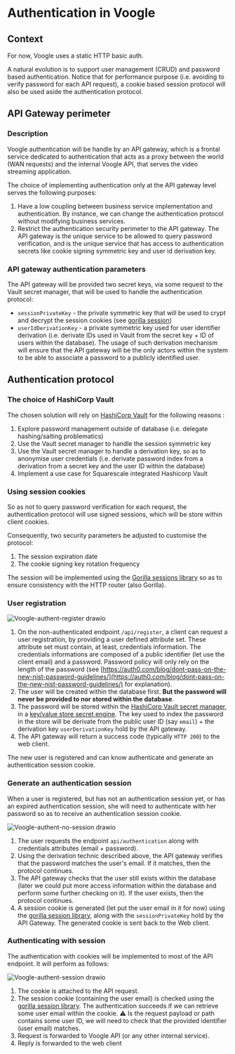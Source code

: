 # Authentication in Voogle
## Context
For now, Voogle uses a static HTTP basic auth.

A natural evolution is to support user management (CRUD) and password based authentication. Notice that for performance purpose (i.e. avoiding to verify password for each API request), a cookie based session protocol will also be used aside the authentication protocol.

## API Gateway perimeter
### Description
Voogle authentication will be handle by an API gateway, which is a frontal service dedicated to authentication that acts as a proxy between the world (WAN requests) and the internal Voogle API, that serves the video streaming application.

The choice of implementing authentication only at the API gateway level serves the following purposes:

1. Have a low coupling between business service implementation and authentication. By instance, we can change the authentication protocol without modifying business services.
2. Restrict the authentication security perimeter to the API gateway. The API gateway is the unique service to be allowed to query password verification, and is the unique service that has access to authentication secrets like cookie signing symmetric key and user id derivation key.

### API gateway authentication parameters
The API gateway will be provided two secret keys, via some request to the Vault secret manager, that will be used to handle the authentication protocol:

- `sessionPrivateKey` - the private symmetric key that will be used to crypt and decrypt the session cookies (see [gorilla session](https://pkg.go.dev/github.com/gorilla/sessions))
- `userIdDerivationKey` - a private symmetric key used for user identifier derivation (i.e. derivate IDs used in Vault from the secret key + ID of users within the database). The usage of such derivation mechanism will ensure that the API gateway will be the only actors within the system to be able to associate a password to a publicly identified user.

## Authentication protocol
### The choice of HashiCorp Vault
The chosen solution will rely on [HashiCorp Vault](https://learn.hashicorp.com/vault) for the following reasons : 

1. Explore password management outside of database (i.e. delegate hashing/salting problematics)
3. Use the Vault secret manager to handle the session symmetric key
4. Use the Vault secret manager to handle a derivation key, so as to anonymise user credentials (i.e. derivate password index from a derivation from a secret key and the user ID within the database) 
5. Implement a use case for Squarescale integrated Hashicorp Vault

### Using session cookies
So as not to query password verification for each request, the authentication protocol will use signed sessions,  which will be  store within client cookies.

Consequently, two security parameters be adjusted to customise the protocol: 

1. The session expiration date
2. The cookie signing key rotation frequency

The session will be implemented using the [Gorilla sessions library](https://pkg.go.dev/github.com/gorilla/sessions) so as to ensure consistency with the HTTP router (also Gorilla).

### User registration
![Voogle-authent-register drawio](https://user-images.githubusercontent.com/4182953/185108135-fa9b383f-9677-480c-ba7a-0a6199baf441.png)

1. On the non-authenticated endpoint `/api/register`, a client can request a user registration, by providing a user defined attribute set. These attribute set must contain, at least, credentials information. The credentials informations are composed of a public identifier (let use the client email)  and a password. Password policy will only rely on the length of the password (see [https://auth0.com/blog/dont-pass-on-the-new-nist-password-guidelines/](https://auth0.com/blog/dont-pass-on-the-new-nist-password-guidelines/) for explanation).
2. The user will be created within the database first. **But the password will never be provided to nor stored within the database**. 
3. The password will be stored within the [HashiCorp Vault secret manager](https://www.vaultproject.io/), in a [key/value store secret engine](https://www.vaultproject.io/docs/secrets/kv). The key used to index the password in the store will be derivate from the public user ID (say `email`) + the derivation key `userDerivationKey` hold by the API gateway.
4. The API gateway will return a success code (typically `HTTP 200`) to the web client.

The new user is registered and can know authenticate and generate an authentication session cookie.

### Generate an authentication session
When a user is registered, but has not an authentication session yet, or has an expired authentication session, she will need to authenticate with her password so as to receive an authentication session cookie.

![Voogle-authent-no-session drawio](https://user-images.githubusercontent.com/4182953/185108129-ce019d6a-17ea-42be-8791-002877b88fa4.png)

1. The user requests the endpoint `api/authentication` along with credentials attributes (email + password).
2. Using the derivation technic described above, the API gateway verifies that the password matches the user's email. If it matches, then the protocol continues.
3. The API gateway checks that the user still exists within the database (later we could put more access information within the database and perform some further checking on it). If the user exists, then the protocol continues.
4. A session cookie is generated (let put the user email in it for now) using the [gorilla session library](https://pkg.go.dev/github.com/gorilla/sessions), along with the `sessionPrivateKey` hold by the API Gateway. The generated cookie is sent back to the Web client.

### Authenticating with session
The authentication with cookies will be implemented to most of the API endpoint. It will perform as follows:

![Voogle-authent-session drawio](https://user-images.githubusercontent.com/4182953/185108143-e4516f60-9ad6-465c-a832-96eb1e8c3cfc.png)

1. The cookie is attached to the API request.
2. The session cookie (containing the user email) is checked using the [gorilla session library](https://pkg.go.dev/github.com/gorilla/sessions). The authentication succeeds if we can retrieve some user email within the cookie. ⚠️ Is the request payload or path contains some user ID, we will need to check that the provided identifier (user email) matches.
3. Request is forwarded to Voogle API (or any other internal service).
4. Reply is forwarded to the web client
